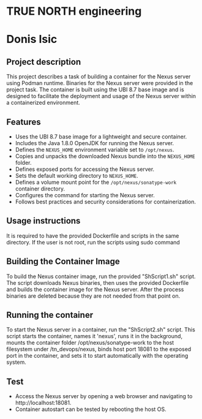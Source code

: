 # TRUE NORTH engineering
# Donis Isic

## Project description

This project describes a task of building a container for the Nexus server using Podman runtime.
Binaries for the Nexus server were provided in the project task.
The container is built using the UBI 8.7 base image and is designed to facilitate the deployment and usage of the Nexus server within a containerized environment.

## Features

- Uses the UBI 8.7 base image for a lightweight and secure container.
- Includes the Java 1.8.0 OpenJDK for running the Nexus server.
- Defines the `NEXUS_HOME` environment variable set to `/opt/nexus`.
- Copies and unpacks the downloaded Nexus bundle into the `NEXUS_HOME` folder.
- Defines exposed ports for accessing the Nexus server.
- Sets the default working directory to `NEXUS_HOME`.
- Defines a volume mount point for the `/opt/nexus/sonatype-work` container directory.
- Configures the command for starting the Nexus server.
- Follows best practices and security considerations for containerization.

## Usage instructions

It is required to have the provided Dockerfile and scripts in the same directory.
If the user is not root, run the scripts using sudo command

## Building the Container Image

To build the Nexus container image, run the provided "ShScript1.sh" script.
The script downloads Nexus binaries, then uses the provided Dockerfile and builds the container image for the Nexus server.
After the process binaries are deleted because they are not needed from that point on.

## Running the container

To start the Nexus server in a container, run the "ShScript2.sh" script.
This script starts the container, names it 'nexus', runs it in the background, mounts the container folder /opt/nexus/sonatype-work to the host filesystem under /tn_devops/nexus, binds host port 18081 to the exposed port in the container, and sets it to start automatically with the operating system.

## Test

- Access the Nexus server by opening a web browser and navigating to http://localhost:18081.
- Container autostart can be tested by rebooting the host OS.
